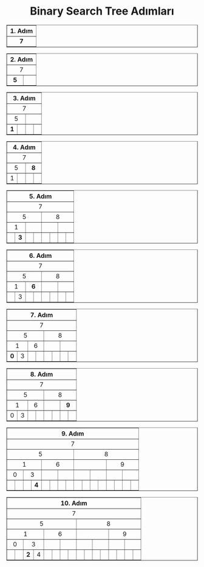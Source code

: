 <div align="center">
<h1 >Binary Search Tree Adımları</h1>

<table border="1">
    <thead>
        <tr>
            <th colspan=32>1. Adım</th>
        </tr>
    </thead>
    <tbody align="center">
        <tr>
            <td colspan=32><b>7</b></td>
        </tr>
    </tbody>
</table>

<table border="1">
    <thead>
        <tr>
            <th colspan=32>2. Adım</th>
        </tr>
    </thead>
    <tbody align="center">
        <tr>
            <td colspan=32>7</td>
        </tr>
        <tr>
            <td colspan=16><b>5</b></td>
            <td colspan=16>&nbsp</td>
        </tr>
    </tbody>
</table>

<table border="1">
    <thead>
        <tr>
            <th colspan=32>3. Adım</th>
        </tr>
    </thead>
    <tbody align="center">
        <tr>
            <td colspan=32>7</td>
        </tr>
        <tr>
            <td colspan=16>5</td>
            <td colspan=16>&nbsp</td>
        </tr>
        <tr>
            <td colspan=8><b>1</b></td>
            <td colspan=8>&nbsp</td>
            <td colspan=8>&nbsp</td>
            <td colspan=8>&nbsp</td>
        </tr>
    </tbody>
</table>

<table border="1">
    <thead>
        <tr>
            <th colspan=32>4. Adım</th>
        </tr>
    </thead>
    <tbody align="center">
        <tr>
            <td colspan=32>7</td>
        </tr>
        <tr>
            <td colspan=16>5</td>
            <td colspan=16><b>8</b></td>
        </tr>
        <tr>
            <td colspan=8>1 </td>
            <td colspan=8>&nbsp</td>
            <td colspan=8>&nbsp</td>
            <td colspan=8>&nbsp</td>
        </tr>
    </tbody>
</table>

<table border="1">
    <thead>
        <tr>
            <th colspan=32>5. Adım</th>
        </tr>
    </thead>
    <tbody align="center">
        <tr>
            <td colspan=32>7</td>
        </tr>
        <tr>
            <td colspan=16>5</td>
            <td colspan=16>8</td>
        </tr>
        <tr>
            <td colspan=8>1 </td>
            <td colspan=8>&nbsp</td>
            <td colspan=8>&nbsp</td>
            <td colspan=8>&nbsp</td>
        </tr>
        <tr>
            <td colspan=4>&nbsp</td>
            <td colspan=4><b>3</b></td>
            <td colspan=4>&nbsp</td>
            <td colspan=4>&nbsp</td>
            <td colspan=4>&nbsp</td>
            <td colspan=4>&nbsp</td>
            <td colspan=4>&nbsp</td>
            <td colspan=4>&nbsp</td>
        </tr>
    </tbody>
</table>

<table border="1">
    <thead>
        <tr>
            <th colspan=32>6. Adım</th>
        </tr>
    </thead>
    <tbody align="center">
        <tr>
            <td colspan=32>7</td>
        </tr>
        <tr>
            <td colspan=16>5</td>
            <td colspan=16>8</td>
        </tr>
        <tr>
            <td colspan=8>1 </td>
            <td colspan=8><b>6</b></td>
            <td colspan=8>&nbsp</td>
            <td colspan=8>&nbsp</td>
        </tr>
        <tr>
            <td colspan=4>&nbsp</td>
            <td colspan=4>3</td>
            <td colspan=4>&nbsp</td>
            <td colspan=4>&nbsp</td>
            <td colspan=4>&nbsp</td>
            <td colspan=4>&nbsp</td>
            <td colspan=4>&nbsp</td>
            <td colspan=4>&nbsp</td>
        </tr>
    </tbody>
</table>

<table border="1">
    <thead>
        <tr>
            <th colspan=32>7. Adım</th>
        </tr>
    </thead>
    <tbody align="center">
        <tr>
            <td colspan=32>7</td>
        </tr>
        <tr>
            <td colspan=16>5</td>
            <td colspan=16>8</td>
        </tr>
        <tr>
            <td colspan=8>1 </td>
            <td colspan=8>6 </td>
            <td colspan=8>&nbsp</td>
            <td colspan=8>&nbsp</td>
        </tr>
        <tr>
            <td colspan=4><b>0</b></td>
            <td colspan=4>3</td>
            <td colspan=4>&nbsp</td>
            <td colspan=4>&nbsp</td>
            <td colspan=4>&nbsp</td>
            <td colspan=4>&nbsp</td>
            <td colspan=4>&nbsp</td>
            <td colspan=4>&nbsp</td>
        </tr>
    </tbody>
</table>

<table border="1">
    <thead>
        <tr>
            <th colspan=32>8. Adım</th>
        </tr>
    </thead>
    <tbody align="center">
        <tr>
            <td colspan=32>7</td>
        </tr>
        <tr>
            <td colspan=16>5</td>
            <td colspan=16>8</td>
        </tr>
        <tr>
            <td colspan=8>1 </td>
            <td colspan=8>6 </td>
            <td colspan=8>&nbsp</td>
            <td colspan=8><b>9</b></td>
        </tr>
        <tr>
            <td colspan=4>0</td>
            <td colspan=4>3</td>
            <td colspan=4>&nbsp</td>
            <td colspan=4>&nbsp</td>
            <td colspan=4>&nbsp</td>
            <td colspan=4>&nbsp</td>
            <td colspan=4>&nbsp</td>
            <td colspan=4>&nbsp</td>
        </tr>
    </tbody>
</table>

<table border="1">
    <thead>
        <tr>
            <th colspan=32>9. Adım</th>
        </tr>
    </thead>
    <tbody align="center">
        <tr>
            <td colspan=32>7</td>
        </tr>
        <tr>
            <td colspan=16>5</td>
            <td colspan=16>8</td>
        </tr>
        <tr>
            <td colspan=8>1 </td>
            <td colspan=8>6 </td>
            <td colspan=8>&nbsp</td>
            <td colspan=8>9</td>
        </tr>
        <tr>
            <td colspan=4>0</td>
            <td colspan=4>3</td>
            <td colspan=4>&nbsp</td>
            <td colspan=4>&nbsp</td>
            <td colspan=4>&nbsp</td>
            <td colspan=4>&nbsp</td>
            <td colspan=4>&nbsp</td>
            <td colspan=4>&nbsp</td>
        </tr>
        <tr>
            <td colspan=2>&nbsp</td>
            <td colspan=2>&nbsp</td>
            <td colspan=2>&nbsp</td>
            <td colspan=2><b>4</b></td>
            <td colspan=2>&nbsp</td>
            <td colspan=2>&nbsp</td>
            <td colspan=2>&nbsp</td>
            <td colspan=2>&nbsp</td>
            <td colspan=2>&nbsp</td>
            <td colspan=2>&nbsp</td>
            <td colspan=2>&nbsp</td>
            <td colspan=2>&nbsp</td>
            <td colspan=2>&nbsp</td>
            <td colspan=2>&nbsp</td>
            <td colspan=2>&nbsp</td>
            <td colspan=2>&nbsp</td>
        </tr>
    </tbody>
</table>

<table border="1">
    <thead>
        <tr>
            <th colspan=32>10. Adım</th>
        </tr>
    </thead>
    <tbody align="center">
        <tr>
            <td colspan=32>7</td>
        </tr>
        <tr>
            <td colspan=16>5</td>
            <td colspan=16>8</td>
        </tr>
        <tr>
            <td colspan=8>1 </td>
            <td colspan=8>6 </td>
            <td colspan=8>&nbsp</td>
            <td colspan=8>9</td>
        </tr>
        <tr>
            <td colspan=4>0</td>
            <td colspan=4>3</td>
            <td colspan=4>&nbsp</td>
            <td colspan=4>&nbsp</td>
            <td colspan=4>&nbsp</td>
            <td colspan=4>&nbsp</td>
            <td colspan=4>&nbsp</td>
            <td colspan=4>&nbsp</td>
        </tr>
        <tr>
            <td colspan=2>&nbsp</td>
            <td colspan=2>&nbsp</td>
            <td colspan=2><b>2</b></td>
            <td colspan=2>4</td>
            <td colspan=2>&nbsp</td>
            <td colspan=2>&nbsp</td>
            <td colspan=2>&nbsp</td>
            <td colspan=2>&nbsp</td>
            <td colspan=2>&nbsp</td>
            <td colspan=2>&nbsp</td>
            <td colspan=2>&nbsp</td>
            <td colspan=2>&nbsp</td>
            <td colspan=2>&nbsp</td>
            <td colspan=2>&nbsp</td>
            <td colspan=2>&nbsp</td>
            <td colspan=2>&nbsp</td>
        </tr>
    </tbody>
</table>
</div>
